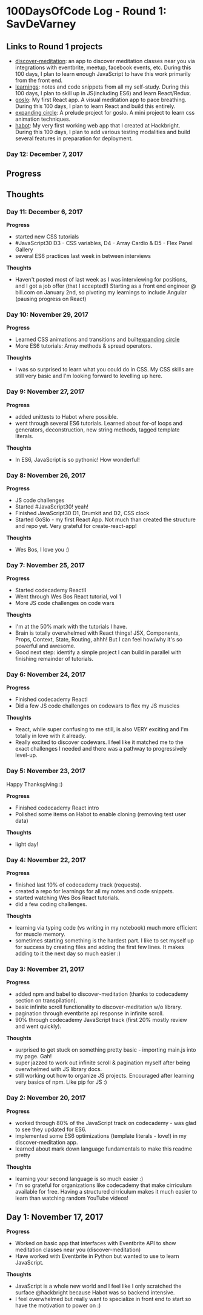 # 100DaysOfCode Log - Round 1: SavDeVarney

## Links to Round 1 projects
- [discover-meditation](https://github.com/savdevarney/discover-meditation): an app to discover meditation classes near you via integrations with eventbrite, meetup, facebook events, etc. During this 100 days, I plan to learn enough JavaScript to have this work primarily from the front end. 
- [learnings](https://github.com/savdevarney/learnings): notes and code snippets from all my self-study.  During this 100 days, I plan to skill up in JS(including ES6) and learn React/Redux. 
- [goslo](https://github.com/savdevarney/goslo): My first React app. A visual meditation app to pace breathing. During this 100 days, I plan to learn React and build this entirely. 
- [expanding circle](https://codepen.io/savdevarney/pen/bYQeOY): A prelude project for goslo.  A mini project to learn css animation techniques. 
- [habot](https://github.com/savdevarney/habot): My very first working web app that I created at Hackbright.  During this 100 days, I plan to add various testing modalities and build several features in preparation for deployment. 

### Day 12: December 7, 2017

**Progress**
- 

**Thoughts**
- 

### Day 11: December 6, 2017


**Progress**
- started new CSS tutorials
- #JavaScript30 D3 - CSS variables, D4 - Array Cardio & D5 - Flex Panel Gallery
- several ES6 practices last week in between interviews

**Thoughts**
- Haven't posted most of last week as I was interviewing for positions, and I got a job offer (that I accepted!) Starting as a front end engineer @ bill.com on January 2nd, so pivoting my learnings to include Angular (pausing progress on React)



### Day 10: November 29, 2017

**Progress**
- Learned CSS animations and transitions and built[expanding circle](https://codepen.io/savdevarney/pen/bYQeOY)
- More ES6 tutorials: Array methods & spread operators.


**Thoughts**
- I was so surprised to learn what you could do in CSS.  My CSS skills are still very basic and I'm looking forward to levelling up here.  


### Day 9: November 27, 2017

**Progress**
- added unittests to Habot where possible. 
- went through several ES6 tutorials.  Learned about for-of loops and generators, deconstruction, new string methods, tagged template literals.

**Thoughts**
- In ES6, JavaScript is so pythonic! How wonderful! 

### Day 8: November 26, 2017

**Progress**
- JS code challenges
- Started #JavaScript30! yeah! 
- Finished JavaScript30 D1, Drumkit and D2, CSS clock
- Started GoSlo - my first React App.  Not much than created the structure and repo yet.  Very grateful for create-react-app!

**Thoughts**
- Wes Bos, I love you :)


### Day 7: November 25, 2017

**Progress**
- Started codecademy ReactII
- Went through Wes Bos React tutorial, vol 1
- More JS code challenges on code wars

**Thoughts**
-  I'm at the 50% mark with the tutorials I have. 
-  Brain is totally overwhelmed with React things! JSX, Components, Props, Context, State, Routing, ahhh! But I can feel how/why it's so powerful and awesome.
-  Good next step:  identify a simple project I can build in parallel with finishing remainder of tutorials. 


### Day 6: November 24, 2017

**Progress**
- Finished codecademy ReactI
- Did a few JS code challenges on codewars to flex my JS muscles

**Thoughts**
- React, while super confusing to me still, is also VERY exciting and I'm totally in love with it already. 
- Really excited to discover codewars.  I feel like it matched me to the exact challenges I needed and there was a pathway to progressively level-up. 


### Day 5: November 23, 2017

Happy Thanksgiving :) 

**Progress**
- Finished codecademy React intro
- Polished some items on Habot to enable cloning (removing test user data)

**Thoughts**
- light day!


### Day 4: November 22, 2017

**Progress**
- finished last 10% of codecademy track (requests).
- created a repo for learnings for all my notes and code snippets.
- started watching Wes Bos React tutorials. 
- did a few coding challenges.

**Thoughts**
- learning via typing code (vs writing in my notebook) much more efficient for muscle memory.
- sometimes starting something is the hardest part.  I like to set myself up for success by creating files and adding the first few lines.  It makes adding to it the next day so much easier :) 

### Day 3: November 21, 2017

**Progress**
- added npm and babel to discover-meditation (thanks to codecademy section on transpilation).
- basic infinite scroll functionality to discover-meditation w/o library.
- pagination through eventbrite api response in infinite scroll.
- 90% through codecademy JavaScript track (first 20% mostly review and went quickly).

**Thoughts**
- surprised to get stuck on something pretty basic - importing main.js into my page. Gah!
- super jazzed to work out infinite scroll & pagination myself after being overwhelmed with JS library docs.
- still working out how to organize JS projects.  Encouraged after learning very basics of npm.  Like pip for JS :) 


### Day 2: November 20, 2017

**Progress**
- worked through 80% of the JavaScript track on codecademy - was glad to see they updated for ES6. 
- implemented some ES6 optimizations (template literals - love!) in my discover-meditation app.
- learned about mark down language fundamentals to make this readme pretty

**Thoughts**
- learning your second language is so much easier :) 
- I'm so grateful for organizations like codecademy that make cirriculum available for free.  Having a structured cirriculum makes it much easier to learn than watching random YouTube videos!  


## Day 1: November 17, 2017

**Progress**
- Worked on basic app that interfaces with Eventbrite API to show meditation classes near you (discover-meditation)
- Have worked with Eventbrite in Python but wanted to use to learn JavaScript.

**Thoughts**
- JavaScript is a whole new world and I feel like I only scratched the surface @hackbright because Habot was so backend intensive. 
- I feel overwhelmed but really want to specialize in front end to start so have the motivation to power on :) 

